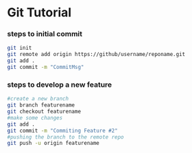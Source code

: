 # Git Tutorial

### steps to initial commit
```sh
git init
git remote add origin https://github/username/reponame.git
git add .
git commit -m "CommitMsg"
```

### steps to develop a new feature
```sh
#create a new branch 
git branch featurename
git checkout featurename
#make some changes
git add .
git commit -m "Commiting Feature #2"
#pushing the branch to the remote repo
git push -u origin featurename
```
